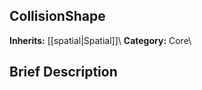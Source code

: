 ##  CollisionShape  
**Inherits:** [[spatial|Spatial]]\\
**Category:** Core\\
##  Brief Description  

